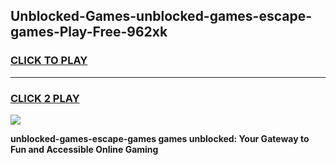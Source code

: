
## Unblocked-Games-unblocked-games-escape-games-Play-Free-962xk
<h3>
<a href="https://premium76.site?title=unblocked-games-escape-games&ref=20M">CLICK TO PLAY</a></h3>
<hr>

<h3>
<a href="https://premium76.site?title=unblocked-games-escape-games&ref=20M">CLICK 2 PLAY</a>
  
</h3>

<a href="https://premium76.site?title=unblocked-games-escape-games&ref=19M"><img src="https://clearcache.store/games.png"></a>


**unblocked-games-escape-games games unblocked: Your Gateway to Fun and Accessible Online Gaming**
